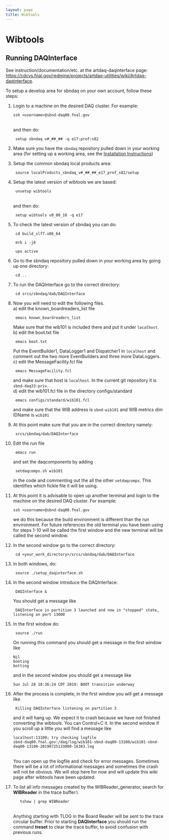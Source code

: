 ```yaml
---
layout: page
title: Wibtools
---
```




Wibtools
====================================



Running DAQInterface
------------------------------------------------------------

See instruction/documentation/etc. at the artdaq-daqinterface page:
<https://cdcvs.fnal.gov/redmine/projects/artdaq-utilities/wiki/Artdaq-daqinterface>.

To setup a develop area for sbndaq on your own account, follow these
steps:

1.  Login to a machine on the desired DAQ cluster. For example:

        ssh <username>@sbnd-daq00.fnal.gov

    \
    and then do:

         setup sbndaq v#_##_## -q e17:prof:s82

1.  Make sure you have the `sbndaq` repository pulled down in your
    working area (for setting up a working area, see the [Installation
    Instructions](Installation_Instructions.html))

1.  Setup the common sbndaq local products area:

         source localProducts_sbndaq_v#_##_##_e17_prof_s82/setup

1.  Setup the latest version of wibtools we are based:

         unsetup wibtools

    \
    and then do:

         setup wibtools v0_00_10 -q e17

1.  To check the latest version of sbndaq you can do:

         cd build_slf7.x86_64

         mrb i -j8

         ups active

1.  Go to the sbndaq repository pulled down in your working area by
    going up one directory:

         cd ..

1.  To run the DAQInterface go to the correct directory:

         cd srcs/sbndaq/dab/DAQInterface

1.  Now you will need to edit the following files.\
    a) edit the known_boardreaders_list file

         emacs known_boardreaders_list

    Make sure that the wib101 is included there and put it under
    `localhost`.\
    b) edit the boot.txt file

         emacs boot.txt

    Put the EventBuilder1, DataLogger1 and Dispatcher1 in `localhost`
    and comment out the two more EventBuilders and three more
    DataLoggers.\
    c) edit the MessageFacility.fcl file

         emacs MessageFacility.fcl

    and make sure that host is `localhost`. In the current git
    repository it is `sbnd-daq33-priv`.\
    d) edit the wib101.fcl file in the directory configs/standard

         emacs configs/standard/wib101.fcl

    and make sure that the WIB address is `sbnd-wib101` and WIB metrics
    dim IDName is `wib101`

1.  At this point make sure that you are in the correct directory
    namely:

         srcs/sbndaq/dab/DAQInterface

1.  Edit the run file

         emacs run

    and set the daqcomponents by adding

         setdaqcomps.sh wib101

    in the code and commenting out the all the other `setdaqcomps`. This
    identifies which fickle file it will be using.

1.  At this point it is advisable to open up another terminal and login
    to the machine on the desired DAQ cluster. For example:

        ssh <username>@sbnd-daq00.fnal.gov

    we do this because the build environment is different than the run
    environment. For future references the old terminal you have been
    using for steps 1-10 will be called the first window and the new
    terminal will be called the second window.

1.  In the second window go to the correct directory:

         cd <your_work_directory>/srcs/sbndaq/dab/DAQInterface

1.  In both windows, do:

         source ./setup_daqinterface.sh

1.  In the second window introduce the DAQInterface:

         DAQInterface &

    You should get a message like

         DAQInterface in partition 3 launched and now in "stopped" state, listening on port 13000

1.  In the first window do:

         source ./run

    On running this command you should get a message in the first window
    like

        Nil
        booting
        botting

    and in the second window you should get a message like

        Sun Jul 28 18:36:24 CDT 2019: BOOT transition underway 

1.  After the process is complete, in the first window you will get a
    message like

         Killing DAQInterface listening on partition 3

    and it will hang up. We expect it to crash because we have not
    finished converting the wibtools. You can Control+C it. In the
    second window if you scroll up a little you will find a message like

        localhost:13100; try checking logfile
        sbnd-daq00.fnal.gov:/daq/log/wib101-sbnd-daq00-13100/wib101-sbnd-daq00-13100-20190725133000-16383.log

    \
    You can open up the logfile and check for error messages. Sometimes
    there will be a lot of informational messages and sometimes the
    crash will not be obvious. We will stop here for now and will update
    this wiki page after wibtools have been updated.

1.  To list all info messages created by the WIBReader_generator, search
    for **WIBReader** in the trace buffer:\

           tshow | grep WIBReader

    \
    Anything starting with TLOG in the Board Reader will be sent to the
    trace circular buffer. Prior to starting **DAQInterface** you should
    run the command **treset** to clear the trace buffer, to avoid
    confusion with previous runs.
